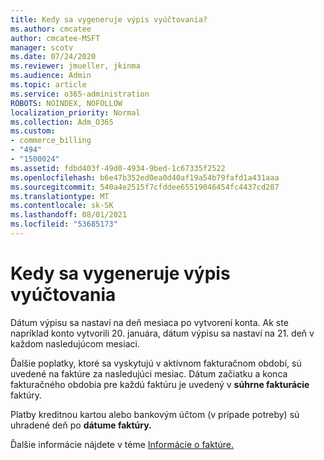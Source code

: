 ```yaml
---
title: Kedy sa vygeneruje výpis vyúčtovania?
ms.author: cmcatee
author: cmcatee-MSFT
manager: scotv
ms.date: 07/24/2020
ms.reviewer: jmueller, jkinma
ms.audience: Admin
ms.topic: article
ms.service: o365-administration
ROBOTS: NOINDEX, NOFOLLOW
localization_priority: Normal
ms.collection: Adm_O365
ms.custom:
- commerce_billing
- "494"
- "1500024"
ms.assetid: fdbd403f-49d0-4934-9bed-1c67335f2522
ms.openlocfilehash: b6e47b352ed0ea0d40af19a54b79fafd1a431aaa
ms.sourcegitcommit: 540a4e2515f7cfddee65519046454fc4437cd287
ms.translationtype: MT
ms.contentlocale: sk-SK
ms.lasthandoff: 08/01/2021
ms.locfileid: "53685173"
---
```

# <a name="when-is-the-billing-statement-generated"></a>Kedy sa vygeneruje výpis vyúčtovania

Dátum výpisu sa nastaví na deň mesiaca po vytvorení konta. Ak ste napríklad konto vytvorili 20. januára, dátum výpisu sa nastaví na 21. deň v každom nasledujúcom mesiaci.

Ďalšie poplatky, ktoré sa vyskytujú v aktívnom fakturačnom období, sú uvedené na faktúre za nasledujúci mesiac. Dátum začiatku a konca fakturačného obdobia pre každú faktúru je uvedený v **súhrne fakturácie** faktúry.

Platby kreditnou kartou alebo bankovým účtom (v prípade potreby) sú uhradené deň po **dátume faktúry.**
  
Ďalšie informácie nájdete v téme [Informácie o faktúre.](/microsoft-365/commerce/billing-and-payments/understand-your-invoice2)